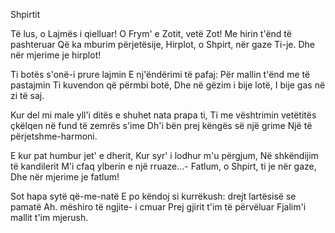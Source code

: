 Shpirtit

Të lus, o Lajmës i qielluar!
O Frym' e Zotit, vetë Zot!
Me hirin t'ënd të pashteruar
Që ka mburim përjetësije,
Hirplot, o Shpirt, nër gaze Ti-je.
Dhe nër mjerime je hirplot!

Ti botës s'onë-i prure lajmin
E nj'ëndërimi të pafaj:
Për mallin t'ënd me të pastajmin
Ti kuvendon që përmbi botë,
Dhe në gëzim i bije lotë,
I bije gas në zi të saj.

Kur del mi male yll'i ditës
e shuhet nata prapa ti,
Ti me vështrimin vetëtitës
çkëlqen në fund të zemrës s'ime
Dh'i bën prej këngës së një grime
Një të përjetshme-harmoni.

E kur pat humbur jet' e dherit,
Kur syr' i lodhur m'u përgjum,
Në shkëndijim të kandilerit
M'i cfaq ylberin e një rruaze...-
Fatlum, o Shpirt, ti je nër gaze,
Dhe nër mjerime je fatlum!

Sot hapa sytë që-me-natë
E po këndoj si kurrëkush:
drejt lartësisë se pamatë
Ah. mëshiro të ngjite- i cmuar
Prej gjirit t'im të përvëluar
Fjalim'i mallit t'im mjerush.